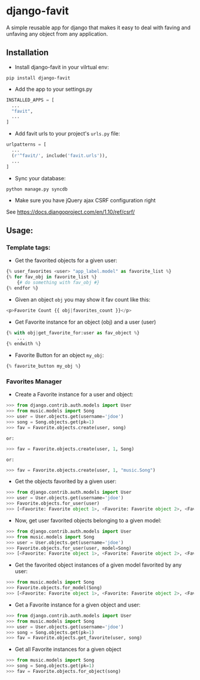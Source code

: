 # django-favit

A simple reusable app for django that makes it easy to deal with faving
and unfaving any object from any application.

## Installation

* Install django-favit in your vilrtual env:

```
pip install django-favit
```

* Add the app to your settings.py

```python
INSTALLED_APPS = [
  ...
  "favit",
  ...
]
```

* Add favit urls to your project's `urls.py` file:

```python
urlpatterns = [
  ...
  (r'^favit/', include('favit.urls')),
  ...
]
```

* Sync your database:

```
python manage.py syncdb
```

* Make sure you have jQuery ajax CSRF configuration right

See https://docs.djangoproject.com/en/1.10/ref/csrf/

## Usage:


### Template tags:

* Get the favorited objects for a given user:

```python
{% user_favorites <user> "app_label.model" as favorite_list %}
{% for fav_obj in favorite_list %}
    {# do something with fav_obj #}
{% endfor %}
```


* Given an object `obj` you may show it fav count like this:

```python
<p>Favorite Count {{ obj|favorites_count }}</p>
```


* Get Favorite instance for an object (obj) and a user (user)

```python
{% with obj|get_favorite_for:user as fav_object %}
    ...
{% endwith %}
```

* Favorite Button for an object `my_obj`:

```python
{% favorite_button my_obj %}
```


### Favorites Manager

* Create a Favorite instance for a user and object:

```python
>>> from django.contrib.auth.models import User
>>> from music.models import Song
>>> user = User.objects.get(username='jdoe')
>>> song = Song.objects.get(pk=1)
>>> fav = Favorite.objects.create(user, song)
```

    or:

```python
>>> fav = Favorite.objects.create(user, 1, Song)
```

    or:

```python
>>> fav = Favorite.objects.create(user, 1, "music.Song")
```

 * Get the objects favorited by a given user:

```python
>>> from django.contrib.auth.models import User
>>> user = User.objects.get(username='jdoe')
>>> Favorite.objects.for_user(user)
>>> [<Favorite: Favorite object 1>, <Favorite: Favorite object 2>, <Favorite: Favorite object 3>]
```

* Now, get user favorited objects belonging to a given model:

```python
>>> from django.contrib.auth.models import User
>>> from music.models import Song
>>> user = User.objects.get(username='jdoe')
>>> Favorite.objects.for_user(user, model=Song)
>>> [<Favorite: Favorite object 1>, <Favorite: Favorite object 2>, <Favorite: Favorite object 3>]
```

* Get the favorited object instances of a given model favorited by any user:

```python
>>> from music.models import Song
>>> Favorite.objects.for_model(Song)
>>> [<Favorite: Favorite object 1>, <Favorite: Favorite object 2>, <Favorite: Favorite object 3>]
```

* Get a Favorite instance for a given object and user:

```python
>>> from django.contrib.auth.models import User
>>> from music.models import Song
>>> user = User.objects.get(username='jdoe')
>>> song = Song.objects.get(pk=1)
>>> fav = Favorite.objects.get_favorite(user, song)
```

* Get all Favorite instances for a given object

```python
>>> from music.models import Song
>>> song = Song.objects.get(pk=1)
>>> fav = Favorite.objects.for_object(song)
```
